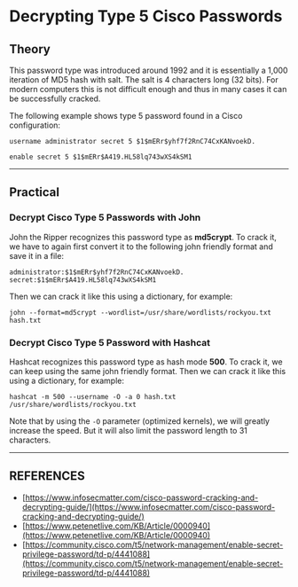 # Decrypting Type 5 Cisco Passwords

## Theory

This password type was introduced around 1992 and it is essentially a 1,000 iteration of MD5 hash with salt. The salt is 4 characters long (32 bits). For modern computers this is not difficult enough and thus in many cases it can be successfully cracked.

The following example shows type 5 password found in a Cisco configuration:

```
username administrator secret 5 $1$mERr$yhf7f2RnC74CxKANvoekD.

enable secret 5 $1$mERr$A419.HL58lq743wXS4kSM1
```



***

## Practical

### Decrypt Cisco Type 5 Passwords with John

John the Ripper recognizes this password type as **md5crypt**. To crack it, we have to again first convert it to the following john friendly format and save it in a file:

```
administrator:$1$mERr$yhf7f2RnC74CxKANvoekD.
secret:$1$mERr$A419.HL58lq743wXS4kSM1
```

Then we can crack it like this using a dictionary, for example:

```
john --format=md5crypt --wordlist=/usr/share/wordlists/rockyou.txt hash.txt
```



### Decrypt Cisco Type 5 Password with Hashcat

Hashcat recognizes this password type as hash mode **500**. To crack it, we can keep using the same john friendly format. Then we can crack it like this using a dictionary, for example:

```
hashcat -m 500 --username -O -a 0 hash.txt /usr/share/wordlists/rockyou.txt
```

Note that by using the `-O` parameter (optimized kernels), we will greatly increase the speed. But it will also limit the password length to 31 characters.



***

## REFERENCES

* [https://www.infosecmatter.com/cisco-password-cracking-and-decrypting-guide/](https://www.infosecmatter.com/cisco-password-cracking-and-decrypting-guide/)
* [https://www.petenetlive.com/KB/Article/0000940](https://www.petenetlive.com/KB/Article/0000940)
* [https://community.cisco.com/t5/network-management/enable-secret-privilege-password/td-p/4441088](https://community.cisco.com/t5/network-management/enable-secret-privilege-password/td-p/4441088)
